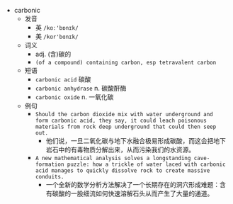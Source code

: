 - carbonic
  - 发音
    - 英 `/kɑː'bɒnɪk/`
    - 美 `/kɑr'bɑnɪk/`
  - 词义
    - adj. (含)碳的
    - `(of a compound) containing carbon, esp tetravalent carbon `
  - 短语
    - `carbonic acid` 碳酸 
    - `carbonic anhydrase` n. 碳酸酐酶 
    - `carbonic oxide` n. 一氧化碳 
  - 例句
    - `Should the carbon dioxide mix with water underground and form carbonic acid, they say, it could leach poisonous materials from rock deep underground that could then seep out.`
      - 他们说，一旦二氧化碳与地下水融合极易形成碳酸，而这会把地下岩石中的有毒物质分解出来，从而污染我们的水资源。
    - `A new mathematical analysis solves a longstanding cave-formation puzzle: how a trickle of water laced with carbonic acid manages to quickly dissolve rock to create massive conduits.`
      - 一个全新的数学分析方法解决了一个长期存在的洞穴形成难题：含有碳酸的一股细流如何快速溶解石头从而产生了大量的通道。

